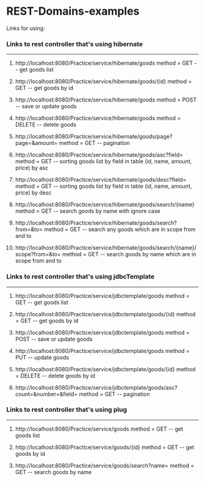 # REST-Domains-examples
Links for using:
### Links to rest controller that's using hibernate
***************************************************

1. http://localhost:8080/Practice/service/hibernate/goods method = GET -- get goods list 

2. http://localhost:8080/Practice/service/hibernate/goods/{id} method = GET -- get goods by id

3. http://localhost:8080/Practice/service/hibernate/goods method = POST -- save or update goods

4. http://localhost:8080/Practice/service/hibernate/goods method = DELETE -- delete goods

5. http://localhost:8080/Practice/service/hibernate/goods/page?page=&amount= method = GET -- pagination

6. http://localhost:8080/Practice/service/hibernate/goods/asc?field= method = GET -- sorting goods list by
 field in table (id, name, amount, price) by asc
 
7. http://localhost:8080/Practice/service/hibernate/goods/desc?field= method = GET -- sorting goods list by
  field in table (id, name, amount, price) by desc
  
8. http://localhost:8080/Practice/service/hibernate/goods/search/{name} method = GET -- search goods by 
  name with ignore case

9. http://localhost:8080/Practice/service/hibernate/goods/search?from=&to= method = GET -- search any goods which
  are in scope from and to
  
10. http://localhost:8080/Practice/service/hibernate/goods/search/{name}/scope?from=&to= method = GET
 -- search goods by name which are in scope from and to
 
### Links to rest controller that's using jdbcTemplate
***************************************************

1. http://localhost:8080/Practice/service/jdbctemplate/goods method = GET -- get goods list 

2. http://localhost:8080/Practice/service/jdbctemplate/goods/{id} method = GET -- get goods by id

3. http://localhost:8080/Practice/service/jdbctemplate/goods method = POST -- save or update goods

4. http://localhost:8080/Practice/service/jdbctemplate/goods method = PUT -- update goods

5. http://localhost:8080/Practice/service/jdbctemplate/goods/{id} method = DELETE -- delete goods by id

6. http://localhost:8080/Practice/service/jdbctemplate/goods/asc?count=&number=&field= method = GET --
 pagination
 
### Links to rest controller that's using plug
***************************************************

1. http://localhost:8080/Practice/service/goods method = GET -- get goods list 

2. http://localhost:8080/Practice/service/goods/{id} method = GET -- get goods by id

3. http://localhost:8080/Practice/service/goods/search?name= method = GET -- search goods by name